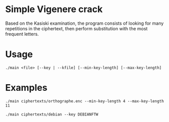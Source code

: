 # Simple Vigenere crack

Based on the Kasiski examination, the program consists of looking for many repetitions in the ciphertext, then perform substitution with the most frequent letters.

# Usage


```
./main <file> [--key | --kfile] [--min-key-length] [--max-key-length]
```

# Examples

```
./main ciphertexts/orthographe.enc --min-key-length 4 --max-key-length 11
```

```
./main ciphertexts/debian --key DEBIANFTW
```
